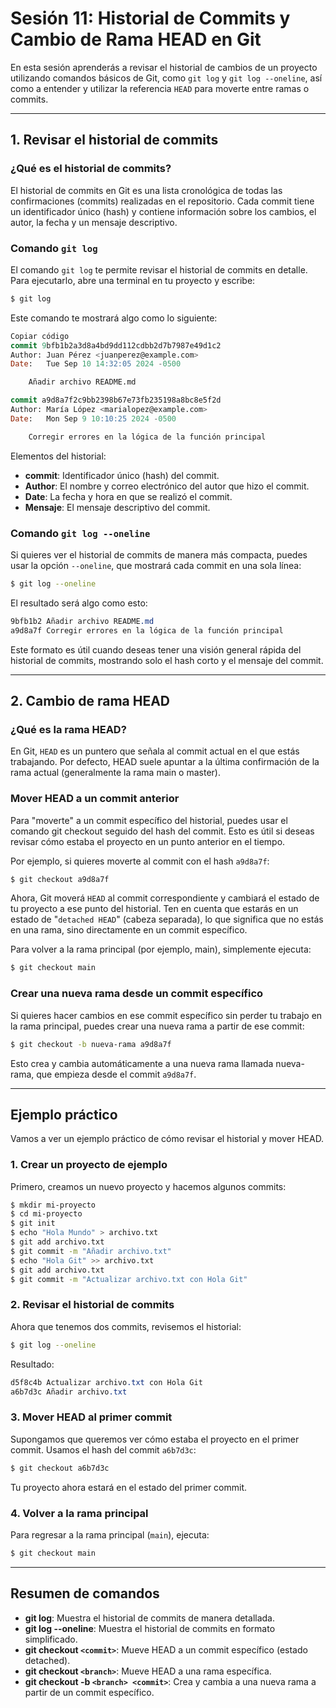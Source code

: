 # Sesión 11: Historial de Commits y Cambio de Rama HEAD en Git

En esta sesión aprenderás a revisar el historial de cambios de un proyecto utilizando comandos básicos de Git, como `git log` y `git log --oneline`, así como a entender y utilizar la referencia `HEAD` para moverte entre ramas o commits.

---

## 1. Revisar el historial de commits

### ¿Qué es el historial de commits?

El historial de commits en Git es una lista cronológica de todas las confirmaciones (commits) realizadas en el repositorio. Cada commit tiene un identificador único (hash) y contiene información sobre los cambios, el autor, la fecha y un mensaje descriptivo.

### Comando `git log`

El comando `git log` te permite revisar el historial de commits en detalle. Para ejecutarlo, abre una terminal en tu proyecto y escribe:

```bash
$ git log
```

Este comando te mostrará algo como lo siguiente:

```sql
Copiar código
commit 9bfb1b2a3d8a4bd9dd112cdbb2d7b7987e49d1c2
Author: Juan Pérez <juanperez@example.com>
Date:   Tue Sep 10 14:32:05 2024 -0500

    Añadir archivo README.md

commit a9d8a7f2c9bb2398b67e73fb235198a8bc8e5f2d
Author: María López <marialopez@example.com>
Date:   Mon Sep 9 10:10:25 2024 -0500

    Corregir errores en la lógica de la función principal
```

Elementos del historial:

  * **commit**: Identificador único (hash) del commit.
  * **Author**: El nombre y correo electrónico del autor que hizo el commit.
  * **Date**: La fecha y hora en que se realizó el commit.
  * **Mensaje**: El mensaje descriptivo del commit.

### Comando `git log --oneline`

Si quieres ver el historial de commits de manera más compacta, puedes usar la opción `--oneline`, que mostrará cada commit en una sola línea:

```bash
$ git log --oneline
```

El resultado será algo como esto:

```css
9bfb1b2 Añadir archivo README.md
a9d8a7f Corregir errores en la lógica de la función principal
```

Este formato es útil cuando deseas tener una visión general rápida del historial de commits, mostrando solo el hash corto y el mensaje del commit.

---

## 2. Cambio de rama HEAD

### ¿Qué es la rama HEAD?
En Git, `HEAD` es un puntero que señala al commit actual en el que estás trabajando. Por defecto, HEAD suele apuntar a la última confirmación de la rama actual (generalmente la rama main o master).

### Mover HEAD a un commit anterior

Para "moverte" a un commit específico del historial, puedes usar el comando git checkout seguido del hash del commit. Esto es útil si deseas revisar cómo estaba el proyecto en un punto anterior en el tiempo.

Por ejemplo, si quieres moverte al commit con el hash `a9d8a7f`:

```bash
$ git checkout a9d8a7f
```
Ahora, Git moverá `HEAD` al commit correspondiente y cambiará el estado de tu proyecto a ese punto del historial. Ten en cuenta que estarás en un estado de "`detached HEAD`" (cabeza separada), lo que significa que no estás en una rama, sino directamente en un commit específico.

Para volver a la rama principal (por ejemplo, main), simplemente ejecuta:

```bash
$ git checkout main
```

### Crear una nueva rama desde un commit específico

Si quieres hacer cambios en ese commit específico sin perder tu trabajo en la rama principal, puedes crear una nueva rama a partir de ese commit:

```bash
$ git checkout -b nueva-rama a9d8a7f
```

Esto crea y cambia automáticamente a una nueva rama llamada nueva-rama, que empieza desde el commit `a9d8a7f`.

---

## Ejemplo práctico

Vamos a ver un ejemplo práctico de cómo revisar el historial y mover HEAD.

### 1. Crear un proyecto de ejemplo

Primero, creamos un nuevo proyecto y hacemos algunos commits:

```bash
$ mkdir mi-proyecto
$ cd mi-proyecto
$ git init
$ echo "Hola Mundo" > archivo.txt
$ git add archivo.txt
$ git commit -m "Añadir archivo.txt"
$ echo "Hola Git" >> archivo.txt
$ git add archivo.txt
$ git commit -m "Actualizar archivo.txt con Hola Git"
```

### 2. Revisar el historial de commits

Ahora que tenemos dos commits, revisemos el historial:

```bash
$ git log --oneline
```

Resultado:

```css
d5f8c4b Actualizar archivo.txt con Hola Git
a6b7d3c Añadir archivo.txt
```

### 3. Mover HEAD al primer commit

Supongamos que queremos ver cómo estaba el proyecto en el primer commit. Usamos el hash del commit `a6b7d3c`:

```bash
$ git checkout a6b7d3c
```

Tu proyecto ahora estará en el estado del primer commit.

### 4. Volver a la rama principal

Para regresar a la rama principal (`main`), ejecuta:

```bash
$ git checkout main
```

---

## Resumen de comandos

  * **git log**: Muestra el historial de commits de manera detallada.
  * **git log --oneline**: Muestra el historial de commits en formato simplificado.
  * **git checkout `<commit>`**: Mueve HEAD a un commit específico (estado detached).
  * **git checkout `<branch>`**: Mueve HEAD a una rama específica.
  * **git checkout -b `<branch> <commit>`**: Crea y cambia a una nueva rama a partir de un commit específico.